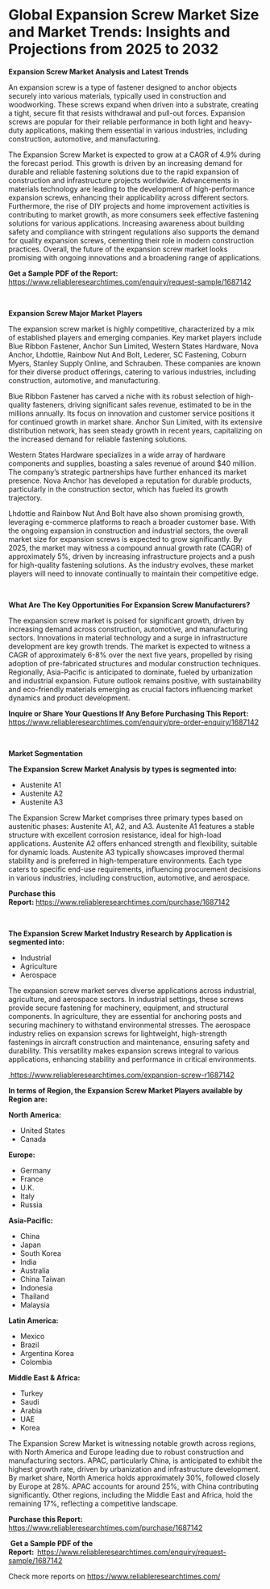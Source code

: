 <p><h1>Global Expansion Screw Market Size and Market Trends: Insights and Projections from 2025 to 2032</h1></p><p><strong>Expansion Screw Market Analysis and Latest Trends</strong></p>
<p><p>An expansion screw is a type of fastener designed to anchor objects securely into various materials, typically used in construction and woodworking. These screws expand when driven into a substrate, creating a tight, secure fit that resists withdrawal and pull-out forces. Expansion screws are popular for their reliable performance in both light and heavy-duty applications, making them essential in various industries, including construction, automotive, and manufacturing.</p><p>The Expansion Screw Market is expected to grow at a CAGR of 4.9% during the forecast period. This growth is driven by an increasing demand for durable and reliable fastening solutions due to the rapid expansion of construction and infrastructure projects worldwide. Advancements in materials technology are leading to the development of high-performance expansion screws, enhancing their applicability across different sectors. Furthermore, the rise of DIY projects and home improvement activities is contributing to market growth, as more consumers seek effective fastening solutions for various applications. Increasing awareness about building safety and compliance with stringent regulations also supports the demand for quality expansion screws, cementing their role in modern construction practices. Overall, the future of the expansion screw market looks promising with ongoing innovations and a broadening range of applications.</p></p>
<p><strong>Get a Sample PDF of the Report:&nbsp;</strong> <a href="https://www.reliableresearchtimes.com/enquiry/request-sample/1687142?utm_campaign=2193&utm_medium=2&utm_source=Github&utm_content=ia&utm_term=26032025&utm_id=expansion-screw">https://www.reliableresearchtimes.com/enquiry/request-sample/1687142</a></p>
<p>&nbsp;</p>
<p><strong>Expansion Screw Major Market Players</strong></p>
<p><p>The expansion screw market is highly competitive, characterized by a mix of established players and emerging companies. Key market players include Blue Ribbon Fastener, Anchor Sun Limited, Western States Hardware, Nova Anchor, Lhdottie, Rainbow Nut And Bolt, Lederer, SC Fastening, Coburn Myers, Stanley Supply Online, and Schrauben. These companies are known for their diverse product offerings, catering to various industries, including construction, automotive, and manufacturing.</p><p>Blue Ribbon Fastener has carved a niche with its robust selection of high-quality fasteners, driving significant sales revenue, estimated to be in the millions annually. Its focus on innovation and customer service positions it for continued growth in market share. Anchor Sun Limited, with its extensive distribution network, has seen steady growth in recent years, capitalizing on the increased demand for reliable fastening solutions.</p><p>Western States Hardware specializes in a wide array of hardware components and supplies, boasting a sales revenue of around $40 million. The company’s strategic partnerships have further enhanced its market presence. Nova Anchor has developed a reputation for durable products, particularly in the construction sector, which has fueled its growth trajectory.</p><p>Lhdottie and Rainbow Nut And Bolt have also shown promising growth, leveraging e-commerce platforms to reach a broader customer base. With the ongoing expansion in construction and industrial sectors, the overall market size for expansion screws is expected to grow significantly. By 2025, the market may witness a compound annual growth rate (CAGR) of approximately 5%, driven by increasing infrastructure projects and a push for high-quality fastening solutions. As the industry evolves, these market players will need to innovate continually to maintain their competitive edge.</p></p>
<p>&nbsp;</p>
<p><strong>What Are The Key Opportunities For Expansion Screw Manufacturers?</strong></p>
<p><p>The expansion screw market is poised for significant growth, driven by increasing demand across construction, automotive, and manufacturing sectors. Innovations in material technology and a surge in infrastructure development are key growth trends. The market is expected to witness a CAGR of approximately 6-8% over the next five years, propelled by rising adoption of pre-fabricated structures and modular construction techniques. Regionally, Asia-Pacific is anticipated to dominate, fueled by urbanization and industrial expansion. Future outlook remains positive, with sustainability and eco-friendly materials emerging as crucial factors influencing market dynamics and product development.</p></p>
<p><strong>Inquire or Share Your Questions If Any Before Purchasing This Report:</strong> <a href="https://www.reliableresearchtimes.com/enquiry/pre-order-enquiry/1687142?utm_campaign=2193&utm_medium=2&utm_source=Github&utm_content=ia&utm_term=26032025&utm_id=expansion-screw">https://www.reliableresearchtimes.com/enquiry/pre-order-enquiry/1687142</a></p>
<p>&nbsp;</p>
<p><strong>Market Segmentation</strong></p>
<p><strong>The Expansion Screw Market Analysis by types is segmented into:</strong></p>
<p><ul><li>Austenite A1</li><li>Austenite A2</li><li>Austenite A3</li></ul></p>
<p><p>The Expansion Screw Market comprises three primary types based on austenitic phases: Austenite A1, A2, and A3. Austenite A1 features a stable structure with excellent corrosion resistance, ideal for high-load applications. Austenite A2 offers enhanced strength and flexibility, suitable for dynamic loads. Austenite A3 typically showcases improved thermal stability and is preferred in high-temperature environments. Each type caters to specific end-use requirements, influencing procurement decisions in various industries, including construction, automotive, and aerospace.</p></p>
<p><strong>Purchase this Report:&nbsp;</strong><a href="https://www.reliableresearchtimes.com/purchase/1687142?utm_campaign=2193&utm_medium=2&utm_source=Github&utm_content=ia&utm_term=26032025&utm_id=expansion-screw">https://www.reliableresearchtimes.com/purchase/1687142</a></p>
<p>&nbsp;</p>
<p><strong>The Expansion Screw Market Industry Research by Application is segmented into:</strong></p>
<p><ul><li>Industrial</li><li>Agriculture</li><li>Aerospace</li></ul></p>
<p><p>The expansion screw market serves diverse applications across industrial, agriculture, and aerospace sectors. In industrial settings, these screws provide secure fastening for machinery, equipment, and structural components. In agriculture, they are essential for anchoring posts and securing machinery to withstand environmental stresses. The aerospace industry relies on expansion screws for lightweight, high-strength fastenings in aircraft construction and maintenance, ensuring safety and durability. This versatility makes expansion screws integral to various applications, enhancing stability and performance in critical environments.</p></p>
<p><a href="https://www.reliableresearchtimes.com/expansion-screw-r1687142?utm_campaign=2193&utm_medium=2&utm_source=Github&utm_content=ia&utm_term=26032025&utm_id=expansion-screw">&nbsp;https://www.reliableresearchtimes.com/expansion-screw-r1687142</a></p>
<p><strong>In terms of Region, the Expansion Screw Market Players available by Region are:</strong></p>
<p>
    <p> <strong> North America: </strong>
        <ul>
            <li>United States</li>
            <li>Canada</li>
        </ul>
        </p> 
    <p> <strong> Europe: </strong>
        <ul>
            <li>Germany</li>
            <li>France</li>
            <li>U.K.</li>
            <li>Italy</li>
            <li>Russia</li>
        </ul>
        </p> 
    <p> <strong> Asia-Pacific: </strong>
        <ul>
            <li>China</li>
            <li>Japan</li>
            <li>South Korea</li>
            <li>India</li>
            <li>Australia</li>
            <li>China Taiwan</li>
            <li>Indonesia</li>
            <li>Thailand</li>
            <li>Malaysia</li>
        </ul>
        </p> 
    <p> <strong> Latin America: </strong>
        <ul>
            <li>Mexico</li>
            <li>Brazil</li>
            <li>Argentina Korea</li>
            <li>Colombia</li>
        </ul>
        </p> 
    <p> <strong> Middle East & Africa: </strong>
        <ul>
            <li>Turkey</li>
            <li>Saudi</li>
            <li>Arabia</li>
            <li>UAE</li>
            <li>Korea</li>
        </ul>
    </p>
    </p>
<p><p>The Expansion Screw Market is witnessing notable growth across regions, with North America and Europe leading due to robust construction and manufacturing sectors. APAC, particularly China, is anticipated to exhibit the highest growth rate, driven by urbanization and infrastructure development. By market share, North America holds approximately 30%, followed closely by Europe at 28%. APAC accounts for around 25%, with China contributing significantly. Other regions, including the Middle East and Africa, hold the remaining 17%, reflecting a competitive landscape.</p></p>
<p><strong>Purchase this Report: </strong><a href="https://www.reliableresearchtimes.com/purchase/1687142?utm_campaign=2193&utm_medium=2&utm_source=Github&utm_content=ia&utm_term=26032025&utm_id=expansion-screw">https://www.reliableresearchtimes.com/purchase/1687142</a></p>
<p>&nbsp;<strong>Get a Sample PDF of the Report:&nbsp;&nbsp;</strong><a href="https://www.reliableresearchtimes.com/enquiry/request-sample/1687142?utm_campaign=2193&utm_medium=2&utm_source=Github&utm_content=ia&utm_term=26032025&utm_id=expansion-screw">https://www.reliableresearchtimes.com/enquiry/request-sample/1687142</a></p>
<p><strong></strong></p>
<p>Check more reports on <a href="https://www.reliableresearchtimes.com/?utm_campaign=2193&utm_medium=2&utm_source=Github&utm_content=ia&utm_term=26032025&utm_id=expansion-screw">https://www.reliableresearchtimes.com/</a></p>